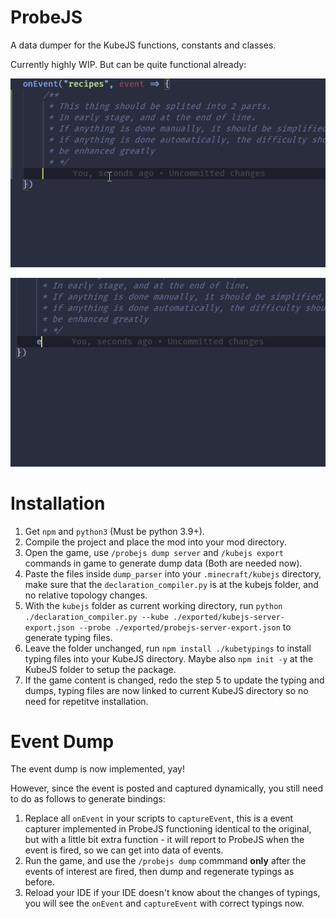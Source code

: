 # ProbeJS

A data dumper for the KubeJS functions, constants and classes.

Currently highly WIP. But can be quite functional already:

![image](./examples/2.gif)

![image](./examples/3.gif)

# Installation

1. Get `npm` and `python3` (Must be python 3.9+).
2. Compile the project and place the mod into your mod directory.
3. Open the game, use `/probejs dump server` and `/kubejs export` commands in game to generate dump data (Both are needed now).
4. Paste the files inside `dump_parser` into your `.minecraft/kubejs` directory, make sure that the `declaration_compiler.py` is at the kubejs folder, and no relative topology changes.
5. With the `kubejs` folder as current working directory, run `python ./declaration_compiler.py --kube ./exported/kubejs-server-export.json --probe ./exported/probejs-server-export.json` to generate typing files.
6. Leave the folder unchanged, run `npm install ./kubetypings` to install typing files into your KubeJS directory. Maybe also `npm init -y` at the KubeJS folder to setup the package.
7. If the game content is changed, redo the step 5 to update the typing and dumps, typing files are now linked to current KubeJS directory so no need for repetitve installation.

# Event Dump

The event dump is now implemented, yay!

However, since the event is posted and captured dynamically, you still need to do as follows to generate bindings:

1. Replace all `onEvent` in your scripts to `captureEvent`, this is a event capturer implemented in ProbeJS functioning identical to the original, but with a little bit extra function - it will report to ProbeJS when the event is fired, so we can get into data of events.
2. Run the game, and use the `/probejs dump` commmand **only** after the events of interest are fired, then dump and regenerate typings as before.
3. Reload your IDE if your IDE doesn't know about the changes of typings, you will see the `onEvent` and `captureEvent` with correct typings now.
